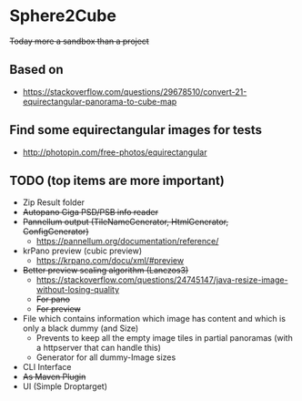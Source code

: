 # Sphere2Cube

~~Today more a sandbox than a project~~

## Based on
* https://stackoverflow.com/questions/29678510/convert-21-equirectangular-panorama-to-cube-map 

## Find some equirectangular images for tests

* http://photopin.com/free-photos/equirectangular

## TODO (top items are more important)
* Zip Result folder
* ~~Autopano Giga PSD/PSB info reader~~
* ~~Pannellum output (TileNameGenerator, HtmlGenerator, ConfigGenerator)~~
  * https://pannellum.org/documentation/reference/ 
* krPano preview (cubic preview)
  * https://krpano.com/docu/xml/#preview
* ~~Better preview scaling algorithm (Lanczos3)~~ 
  * https://stackoverflow.com/questions/24745147/java-resize-image-without-losing-quality
  * ~~For pano~~
  * ~~For preview~~ 
* File which contains information which image has content and which is only a black dummy (and Size)
  * Prevents to keep all the empty image tiles in partial panoramas (with a httpserver that can handle this)
  * Generator for all dummy-Image sizes  
* CLI Interface
* ~~As Maven Plugin~~
* UI (Simple Droptarget)